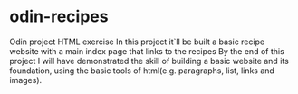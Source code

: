 # odin-recipes
Odin project HTML exercise
In this project it`ll be built a basic recipe website with a main index page that links to the recipes
By the end of this project I will have demonstrated the skill of building a basic website and its foundation, using the basic tools of html(e.g. paragraphs, list, links and images).
